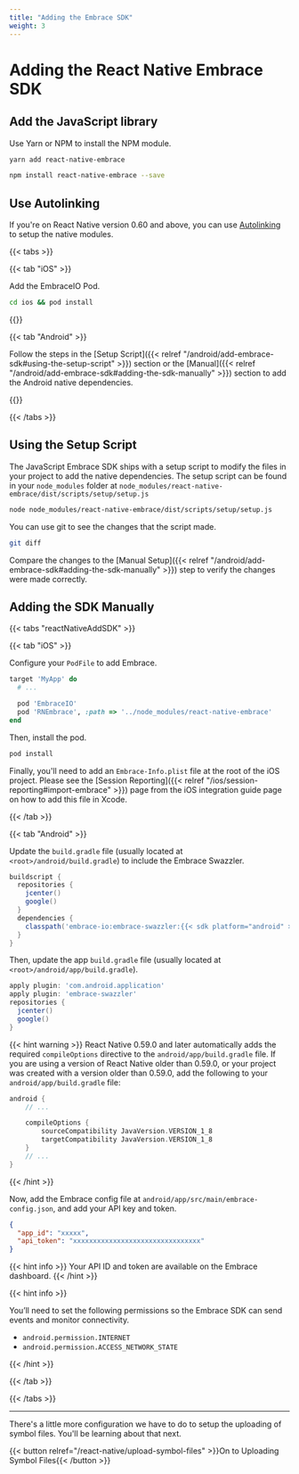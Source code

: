```yaml
---
title: "Adding the Embrace SDK"
weight: 3
---
```


# Adding the React Native Embrace SDK

## Add the JavaScript library

Use Yarn or NPM to install the NPM module.

```sh
yarn add react-native-embrace
```

```sh
npm install react-native-embrace --save
```

## Use Autolinking

If you're on React Native version 0.60 and above, you can use [Autolinking](https://github.com/react-native-community/cli/blob/master/docs/autolinking.md)
to setup the native modules. 

{{< tabs >}}

{{< tab "iOS" >}}

Add the EmbraceIO Pod.

```sh
cd ios && pod install
```

{{</tab >}}

{{< tab "Android" >}}

Follow the steps in the [Setup Script]({{< relref "/android/add-embrace-sdk#using-the-setup-script" >}}) section or the [Manual]({{< relref "/android/add-embrace-sdk#adding-the-sdk-manually" >}}) section to
add the Android native dependencies.

{{</tab >}}


{{< /tabs >}}

## Using the Setup Script

The JavaScript Embrace SDK ships with a setup script to modify the files in your
project to add the native dependencies. The setup script can be found in your
`node_modules` folder at `node_modules/react-native-embrace/dist/scripts/setup/setup.js`

```sh
node node_modules/react-native-embrace/dist/scripts/setup/setup.js
```

You can use git to see the changes that the script made.

```sh
git diff
```

Compare the changes to the [Manual Setup]({{< relref "/android/add-embrace-sdk#adding-the-sdk-manually" >}}) step to verify the changes were made
correctly.

## Adding the SDK Manually

{{< tabs "reactNativeAddSDK" >}}

{{< tab "iOS" >}}

Configure your `PodFile` to add Embrace.

```ruby
target 'MyApp' do
  # ...

  pod 'EmbraceIO'
  pod 'RNEmbrace', :path => '../node_modules/react-native-embrace'
end
```

Then, install the pod.

```sh
pod install
```

Finally, you'll need to add an `Embrace-Info.plist` file at the root of the iOS project.
Please see the [Session Reporting]({{< relref "/ios/session-reporting#import-embrace" >}}) page from the iOS integration guide page on how to add this file in Xcode. 

{{< /tab >}}

{{< tab "Android" >}}

Update the `build.gradle` file (usually located at `<root>/android/build.gradle`) to include the Embrace Swazzler.

```groovy
buildscript {
  repositories {
    jcenter()
    google()
  }
  dependencies {
    classpath('embrace-io:embrace-swazzler:{{< sdk platform="android" >}}')
  }
}
```

Then, update the app `build.gradle` file (usually located at `<root>/android/app/build.gradle`).

```groovy
apply plugin: 'com.android.application'
apply plugin: 'embrace-swazzler'
repositories {
  jcenter()
  google()
}
```

{{< hint warning >}}
React Native 0.59.0 and later automatically adds the required `compileOptions` directive to the `android/app/build.gradle` file.
If you are using a version of React Native older than 0.59.0, or your project was created with a version older than 0.59.0, add the following to your `android/app/build.gradle` file:

```groovy
android {
    // ...

    compileOptions {
        sourceCompatibility JavaVersion.VERSION_1_8
        targetCompatibility JavaVersion.VERSION_1_8
    }
    // ...
}
```

{{< /hint >}}

Now, add the Embrace config file at `android/app/src/main/embrace-config.json`, and add your API key and token.


```json
{
  "app_id": "xxxxx",
  "api_token": "xxxxxxxxxxxxxxxxxxxxxxxxxxxxxxxx"
}
```

{{< hint info >}}
Your API ID and token are available on the Embrace dashboard.
{{< /hint >}}

{{< hint info >}}

You’ll need to set the following permissions so the Embrace SDK can send events and monitor connectivity.

* `android.permission.INTERNET`
* `android.permission.ACCESS_NETWORK_STATE`

{{< /hint >}}

{{< /tab >}}

{{< /tabs >}}

---

There's a little more configuration we have to do to setup the uploading of symbol files.
You'll be learning about that next.

{{< button relref="/react-native/upload-symbol-files" >}}On to Uploading Symbol Files{{< /button >}}


